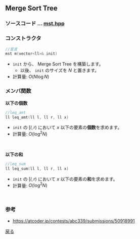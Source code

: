 ## Merge Sort Tree

### ソースコード $...$ <a href = "mst.hpp">mst.hpp</a>

### コンストラクタ
```cpp
//宣言
mst m(vector<ll>& init)
```
- `init` から、 Merge Sort Tree を構築します。
  - 以後、 `init` のサイズを $N$ と置きます。
- 計算量: $O(N \log N)$


### メンバ関数

**以下の個数**
```cpp
//leq_amt
ll leq_amt(ll l, ll r, ll x)
```
  - `init` の $[l, r)$ において $x$ 以下の要素の**個数**を求めます。
  - 計算量: $O(\log ^2 N)$
<br>

**以下の和**
```cpp
//leq_sum
ll leq_sum(ll l, ll r, ll x)
```
  - `init` の $[l, r)$ において $x$ 以下の要素の**和**を求めます。
  - 計算量: $O(\log ^2 N)$
<br>

### 参考
- https://atcoder.jp/contests/abc339/submissions/50918991

<a href = "https://github.com/tomo-224/klib/blob/main/type/structure.md">戻る</a>
